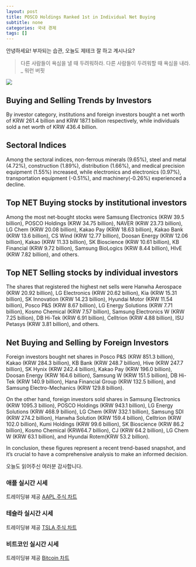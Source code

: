 ```yaml
---
layout: post
title: POSCO Holdings Ranked 1st in Individual Net Buying
subtitle: none
categories: 국내 경제
tags: []
---
```


안녕하세요! 부자되는 습관, 오늘도 제테크 잘 하고 계시나요?

> 다른 사람들이 욕심을 낼 때 두려워하라. 다른 사람들이 두려워할 때 욕심을 내라. _ 워런 버핏






![](https://source.unsplash.com/800x450/?luxury)

##  Buying and Selling Trends by Investors

By investor category, institutions and foreign investors bought a net worth of KRW 261.4 billion and KRW 187.1 billion respectively, while individuals sold a net worth of KRW 436.4 billion.

## Sectoral Indices

Among the sectoral indices, non-ferrous minerals (9.65%), steel and metal (4.72%), construction (1.89%), distribution (1.66%), and medical precision equipment (1.55%) increased, while electronics and electronics (0.97%), transportation equipment (-0.51%), and machinery(-0.26%) experienced a decline.

## Top NET Buying stocks by institutional investors

Among the most net-bought stocks were Samsung Electronics (KRW 39.5 billion), POSCO Holdings (KRW 34.75 billion), NAVER (KRW 23.73 billion), LG Chem (KRW 20.08 billion), Kakao Pay (KRW 18.63 billion), Kakao Bank (KRW 13.6 billion), CS Wind (KRW 12.77 billion), Doosan Energy (KRW 12.06 billion), Kakao (KRW 11.33 billion), SK Bioscience (KRW 10.61 billion), KB Financial (KRW 9.72 billion), Samsung BioLogics (KRW 8.44 billion), HIvE (KRW 7.82 billion), and others.

## Top NET Selling stocks by individual investors

The shares that registered the highest net sells were Hanwha Aerospace (KRW 20.92 billion), LG Electronics (KRW 20.62 billion), Kia (KRW 15.31 billion), SK Innovation (KRW 14.23 billion), Hyundai Motor (KRW 11.54 billion), Posco P&S (KRW 8.67 billion), LG Energy Solutions (KRW 7.71 billion), Kosmo Chemical (KRW 7.57 billion), Samsung Electronics W (KRW 7.25 billion), DB Hi-Tek (KRW 6.91 billion), Celltrion (KRW 4.88 billion), ISU Petasys (KRW 3.81 billion), and others.

## Net Buying and Selling by Foreign Investors

Foreign investors bought net shares in Posco P&S (KRW 851.3 billion), Kakao (KRW 284.3 billion), KB Bank (KRW 248.7 billion), Hive (KRW 247.7 billion), SK Hynix (KRW 242.4 billion), Kakao Pay (KRW 196.0 billion), Doosan Energy (KRW 164.6 billion), Samsung W (KRW 151.5 billion), DB Hi-Tek (KRW 140.9 billion), Hana Financial Group (KRW 132.5 billion), and Samsung Electro-Mechanics (KRW 129.8 billion).

On the other hand, foreign investors sold shares in Samsung Electronics (KRW 1095.3 billion), POSCO Holdings (KRW 943.1 billion), LG Energy Solutions (KRW 468.9 billion), LG Chem (KRW 332.1 billion), Samsung SDI (KRW 274.2 billion), Hanwha Solution (KRW 159.4 billion), Celltrion (KRW 102.0 billion), Kumi Holdings (KRW 99.6 billion), SK Bioscience (KRW 86.2 billion), Kosmo Chemical (KRW64.7 billion), CJ (KRW 64.2 billion), LG Chem W (KRW 63.1 billion), and Hyundai Rotem(KRW 53.2 billion).

In conclusion, these figures represent a recent trend-based snapshot, and it’s crucial to have a comprehensive analysis to make an informed decision.

오늘도 읽어주신 여러분 감사합니다.

### 애플 실시간 시세


<!-- TradingView Widget BEGIN -->
<div class="tradingview-widget-container">
  <div id="tradingview_6a264"></div>
  <div class="tradingview-widget-copyright">트레이딩뷰 제공 <a href="https://kr.tradingview.com/symbols/NASDAQ-AAPL/" rel="noopener" target="_blank"><span class="blue-text">AAPL 주식 차트</span></a></div>
  <script type="text/javascript" src="https://s3.tradingview.com/tv.js"></script>
  <script type="text/javascript">
  new TradingView.widget(
  {
  "autosize": true,
  "symbol": "NASDAQ:AAPL",
  "interval": "D",
  "timezone": "Asia/Seoul",
  "theme": "light",
  "style": "1",
  "locale": "kr",
  "toolbar_bg": "#f1f3f6",
  "enable_publishing": false,
  "hide_top_toolbar": true,
  "hide_legend": true,
  "save_image": false,
  "container_id": "tradingview_6a264"
}
  );
  </script>
</div>
<!-- TradingView Widget END -->


### 테슬라 실시간 시세


<!-- TradingView Widget BEGIN -->
<div class="tradingview-widget-container">
  <div id="tradingview_39d77"></div>
  <div class="tradingview-widget-copyright">트레이딩뷰 제공 <a href="https://kr.tradingview.com/symbols/NASDAQ-TSLA/" rel="noopener" target="_blank"><span class="blue-text">TSLA 주식 차트</span></a></div>
  <script type="text/javascript" src="https://s3.tradingview.com/tv.js"></script>
  <script type="text/javascript">
  new TradingView.widget(
  {
  "autosize": true,
  "symbol": "NASDAQ:TSLA",
  "interval": "D",
  "timezone": "Asia/Seoul",
  "theme": "light",
  "style": "1",
  "locale": "kr",
  "toolbar_bg": "#f1f3f6",
  "enable_publishing": false,
  "hide_top_toolbar": true,
  "hide_legend": true,
  "save_image": false,
  "container_id": "tradingview_39d77"
}
  );
  </script>
</div>
<!-- TradingView Widget END -->


### 비트코인 실시간 시세


<!-- TradingView Widget BEGIN -->
<div class="tradingview-widget-container">
  <div id="tradingview_3f91e"></div>
  <div class="tradingview-widget-copyright">트레이딩뷰 제공 <a href="https://kr.tradingview.com/symbols/BTCUSD/?exchange=BITSTAMP" rel="noopener" target="_blank"><span class="blue-text">Bitcoin 차트</span></a></div>
  <script type="text/javascript" src="https://s3.tradingview.com/tv.js"></script>
  <script type="text/javascript">
  new TradingView.widget(
  {
  "autosize": true,
  "symbol": "BITSTAMP:BTCUSD",
  "interval": "D",
  "timezone": "Asia/Seoul",
  "theme": "light",
  "style": "1",
  "locale": "kr",
  "toolbar_bg": "#f1f3f6",
  "enable_publishing": false,
  "hide_top_toolbar": true,
  "hide_legend": true,
  "save_image": false,
  "container_id": "tradingview_3f91e"
}
  );
  </script>
</div>
<!-- TradingView Widget END -->

